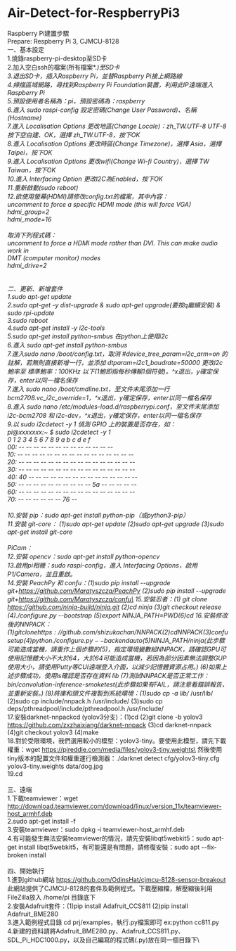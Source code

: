 # Air-Detect-for-RespberryPi3

Raspberry Pi建置步驟\
Prepare: Respberry Pi 3, CJMCU-8128\
一、基本設定\
1.燒錄raspberry-pi-desktop至SD卡\
2.加入空白ssh的檔案(所有檔案*.*)至SD卡\
3.退出SD卡，插入Raspberry Pi，並替Raspberry Pi接上網路線\
4.掃描區域網路，尋找到Raspberry Pi Foundation裝置，利用此IP遠端進入Raspberry Pi\
5.預設使用者名稱為：pi，預設密碼為：raspberry\
6.進入 sudo raspi-config 設定密碼(Change User Password)、名稱(Hostname)\
7.進入 Localisation Options 更改地區(Change Locale)：zh_TW.UTF-8 UTF-8 按下空白建、OK，選擇 zh_TW.UTF-8，按下OK\
8.進入 Localisation Options 更改時區(Change Timezone)，選擇 Asia，選擇 Taipei，按下OK\
9.進入 Localisation Options 更改wifi(Change Wi-fi Country)，選擇 TW Taiwan，按下OK\
10.進入 Interfacing Option 更改I2C為Enabled，按下OK\
11.重新啟動(sudo reboot)\
12.欲使用螢幕(HDMI)請修改config.txt的檔案，其中內容：\
uncomment to force a specific HDMI mode (this will force VGA)\
hdmi_group=2\
hdmi_mode=16\
\
取消下列程式碼：\
uncomment to force a HDMI mode rather than DVI. This can make audio work in\
DMT (computer monitor) modes\
hdmi_drive=2\
\
\
二、更新、新增套件\
1.sudo apt-get update\
2.sudo apt-get -y dist-upgrade & sudo apt-get upgrade(要按q繼續安裝) & sudo rpi-update\
3.sudo reboot\
4.sudo apt-get install -y i2c-tools\
5.sudo apt-get install python-smbus 在python上使用i2c\
6.進入 sudo apt-get install python-smbus\
7.進入sudo nano /boot/config.txt，取消 #device_tree_param=i2c_arm=on 的註解，若無則直接新增一行，並添加 dtparam=i2c1_baudrate=50000 更改i2c鮑率至 標準鮑率：100KHz 以下(1鮑即指每秒傳輸1個符號)。^x退出，y確定保存，enter以同一檔名保存\
7.進入 sudo nano /boot/cmdline.txt，至文件末尾添加一行 bcm2708.vc_i2c_override=1，^x退出，y確定保存，enter以同一檔名保存\
8.進入 sudo nano /etc/modules-load.d/raspberrypi.conf，至文件末尾添加 i2c-bcm2708 和 i2c-dev，^x退出，y確定保存，enter以同一檔名保存\
9.以 sudo i2cdetect -y 1 偵測 GPIO 上的裝置是否存在，如：\
pi@xxxxxxx:~ $ sudo i2cdetect -y 1\
     0  1  2  3  4  5  6  7  8  9  a  b  c  d  e  f\
00:          -- -- -- -- -- -- -- -- -- -- -- -- --\
10: -- -- -- -- -- -- -- -- -- -- -- -- -- -- -- --\
20: -- -- -- -- -- -- -- -- -- -- -- -- -- -- -- --\
30: -- -- -- -- -- -- -- -- -- -- -- -- -- -- -- --\
40: 40 -- -- -- -- -- -- -- -- -- -- -- -- -- -- --\
50: -- -- -- -- -- -- -- -- -- -- 5a -- -- -- -- --\
60: -- -- -- -- -- -- -- -- -- -- -- -- -- -- -- --\
70: -- -- -- -- -- -- 76 --\
\
10.安裝 pip：sudo apt-get install python-pip（或python3-pip）\
11.安裝 git-core： (1)sudo apt-get update (2)sudo apt-get upgrade (3)sudo apt-get install git-core\
\
PiCam：\
12.安裝 opencv：sudo apt-get install python-opencv\
13.啟用pi相機：sudo raspi-config，進入 Interfacing Options，啟用 P1/Camera，並且重啟。\
14.安裝 PeachPy  和  confu：(1)sudo pip install --upgrade git+https://github.com/Maratyszcza/PeachPy (2)sudo pip install --upgrade git+https://github.com/Maratyszcza/confu\
15.安裝忍者：(1) git clone https://github.com/ninja-build/ninja.git (2)cd ninja (3)git checkout release (4)./configure.py --bootstrap (5)export NINJA_PATH=$PWD (6)cd\
16.安裝修改後的 NNPACK：(1)git clone https://github.com/shizukachan/NNPACK (2)cd NNPACK (3)confu setup (4)python ./configure.py --backend auto (5)$NINJA_PATH/ninja(此步驟可能造成當機，請重作上個步驟的(5)，指定環境變數給NNPACK，請確認GPU可使用記憶體大小不大於64，大於64可能造成當機，若因為部分因素無法調整GUP使用大小，請使用Putty等CUI遠端登入介面，以減少記憶體資源占用。) (6)如果上述步驟成功，使用ls確認是否存在資料 lib (7)測試NNPACK是否正常工作：bin/convolution-inference-smoketest(此步驟如果有FAIL，請注意看錯誤報告，並重新安裝。) (8)將庫和頭文件複製到系統環境：(1)sudo cp -a lib/* /usr/lib/ (2)sudo cp include/nnpack.h /usr/include/ (3)sudo cp deps/pthreadpool/include/pthreadpool.h /usr/include/\
17.安裝darknet-nnpackcd (yolov3分支)：(1)cd (2)git clone -b yolov3 https://github.com/zxzhaixiang/darknet-nnpack (3)cd darknet-nnpack (4)git checkout yolov3 (4)make\
18.對於受限環境，我們選用較小的模型：yolov3-tiny。要使用此模型，請先下載權重：wget https://pjreddie.com/media/files/yolov3-tiny.weights\
然後使用tiny版本的配置文件和權重運行檢測器：./darknet detect cfg/yolov3-tiny.cfg yolov3-tiny.weights data/dog.jpg\
19.cd\
\
三、遠端\
1.下載teamviewer：wget http://download.teamviewer.com/download/linux/version_11x/teamviewer-host_armhf.deb \
2.sudo apt-get install -f\
3.安裝teamviewer：sudo dpkg -i teamviewer-host_armhf.deb\
4.有可能發生無法安裝teamviewer的情況，請先安裝libqt5webkit5：sudo apt-get install libqt5webkit5，有可能還是有問題，請修復安裝：sudo apt --fix-broken install\
\
四、開始執行\
1.進到github網站 https://github.com/OdinsHat/cjmcu-8128-sensor-breakout 此網站提供了CJMCU-8128的套件及範例程式。下載壓縮檔，解壓縮後利用FileZilla放入 /home/pi 目錄底下\
2.安裝Adafruit套件：(1)pip install Adafruit_CCS811 (2)pip install Adafruit_BME280\
3.進入範例程式目錄 cd prj/examples，執行.py檔案即可 ex:python cc811.py\
4.新建的資料請將Adafruit_BME280.py、Adafruit_CCS811.py、SDL_Pi_HDC1000.py，以及自己編寫的程式碼(.py)放在同一個目錄下\
